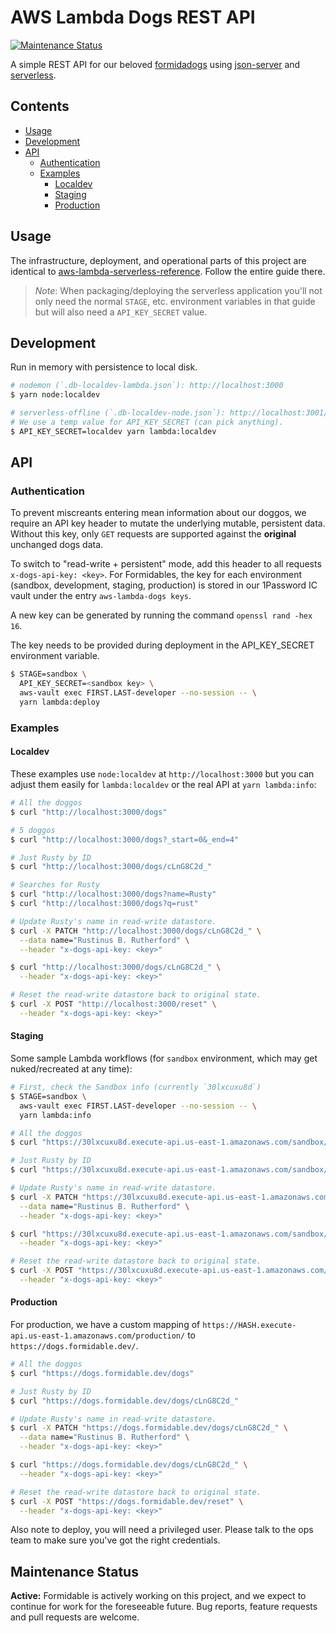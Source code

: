 AWS Lambda Dogs REST API
========================

[![Maintenance Status][maintenance-image]](#maintenance-status)

A simple REST API for our beloved [formidadogs][] using [json-server][] and [serverless][].

## Contents

<!-- START doctoc generated TOC please keep comment here to allow auto update -->
<!-- DON'T EDIT THIS SECTION, INSTEAD RE-RUN doctoc TO UPDATE -->

- [Usage](#usage)
- [Development](#development)
- [API](#api)
  - [Authentication](#authentication)
  - [Examples](#examples)
    - [Localdev](#localdev)
    - [Staging](#staging)
    - [Production](#production)

<!-- END doctoc generated TOC please keep comment here to allow auto update -->

## Usage

The infrastructure, deployment, and operational parts of this project are identical to [aws-lambda-serverless-reference][]. Follow the entire guide there.

> _Note_: When packaging/deploying the serverless application you'll not only need the normal `STAGE`, etc. environment variables in that guide but will also need a `API_KEY_SECRET` value.

## Development

Run in memory with persistence to local disk.

```sh
# nodemon (`.db-localdev-lambda.json`): http://localhost:3000
$ yarn node:localdev

# serverless-offline (`.db-localdev-node.json`): http://localhost:3001/localdev/
# We use a temp value for API_KEY_SECRET (can pick anything).
$ API_KEY_SECRET=localdev yarn lambda:localdev
```

## API

### Authentication

To prevent miscreants entering mean information about our doggos, we require an API key header to mutate the underlying mutable, persistent data. Without this key, only `GET` requests are supported against the **original** unchanged dogs data.

To switch to "read-write + persistent" mode, add this header to all requests `x-dogs-api-key: <key>`. For Formidables, the key for each environment (sandbox, development, staging, production) is stored in our 1Password IC vault under the entry `aws-lambda-dogs keys`.

A new key can be generated by running the command `openssl rand -hex 16`.

The key needs to be provided during deployment in the API_KEY_SECRET environment variable.

```sh
$ STAGE=sandbox \
  API_KEY_SECRET=<sandbox key> \
  aws-vault exec FIRST.LAST-developer --no-session -- \
  yarn lambda:deploy
```

### Examples

#### Localdev

These examples use `node:localdev` at `http://localhost:3000` but you can adjust them easily for `lambda:localdev` or the real API at `yarn lambda:info`:

```sh
# All the doggos
$ curl "http://localhost:3000/dogs"

# 5 doggos
$ curl "http://localhost:3000/dogs?_start=0&_end=4"

# Just Rusty by ID
$ curl "http://localhost:3000/dogs/cLnG8C2d_"

# Searches for Rusty
$ curl "http://localhost:3000/dogs?name=Rusty"
$ curl "http://localhost:3000/dogs?q=rust"

# Update Rusty's name in read-write datastore.
$ curl -X PATCH "http://localhost:3000/dogs/cLnG8C2d_" \
  --data name="Rustinus B. Rutherford" \
  --header "x-dogs-api-key: <key>"

$ curl "http://localhost:3000/dogs/cLnG8C2d_" \
  --header "x-dogs-api-key: <key>"

# Reset the read-write datastore back to original state.
$ curl -X POST "http://localhost:3000/reset" \
  --header "x-dogs-api-key: <key>"
```

#### Staging

Some sample Lambda workflows (for `sandbox` environment, which may get nuked/recreated at any time):

```sh
# First, check the Sandbox info (currently `30lxcuxu8d`)
$ STAGE=sandbox \
  aws-vault exec FIRST.LAST-developer --no-session -- \
  yarn lambda:info

# All the doggos
$ curl "https://30lxcuxu8d.execute-api.us-east-1.amazonaws.com/sandbox/dogs"

# Just Rusty by ID
$ curl "https://30lxcuxu8d.execute-api.us-east-1.amazonaws.com/sandbox/dogs/cLnG8C2d_"

# Update Rusty's name in read-write datastore.
$ curl -X PATCH "https://30lxcuxu8d.execute-api.us-east-1.amazonaws.com/sandbox/dogs/cLnG8C2d_" \
  --data name="Rustinus B. Rutherford" \
  --header "x-dogs-api-key: <key>"

$ curl "https://30lxcuxu8d.execute-api.us-east-1.amazonaws.com/sandbox/dogs/cLnG8C2d_" \
  --header "x-dogs-api-key: <key>"

# Reset the read-write datastore back to original state.
$ curl -X POST "https://30lxcuxu8d.execute-api.us-east-1.amazonaws.com/sandbox/reset" \
  --header "x-dogs-api-key: <key>"
```

#### Production

For production, we have a custom mapping of `https://HASH.execute-api.us-east-1.amazonaws.com/production/` to `https://dogs.formidable.dev/`.

```sh
# All the doggos
$ curl "https://dogs.formidable.dev/dogs"

# Just Rusty by ID
$ curl "https://dogs.formidable.dev/dogs/cLnG8C2d_"

# Update Rusty's name in read-write datastore.
$ curl -X PATCH "https://dogs.formidable.dev/dogs/cLnG8C2d_" \
  --data name="Rustinus B. Rutherford" \
  --header "x-dogs-api-key: <key>"

$ curl "https://dogs.formidable.dev/dogs/cLnG8C2d_" \
  --header "x-dogs-api-key: <key>"

# Reset the read-write datastore back to original state.
$ curl -X POST "https://dogs.formidable.dev/reset" \
  --header "x-dogs-api-key: <key>"
```

Also note to deploy, you will need a privileged user. Please talk to the ops team to make sure you've got the right credentials.

[formidadogs]: https://github.com/FormidableLabs/dogs
[json-server]: https://github.com/typicode/json-server
[serverless]: https://serverless.com/
[serverless-http]: https://github.com/dougmoscrop/serverless-http
[aws-lambda-serverless-reference]: https://github.com/FormidableLabs/aws-lambda-serverless-reference


## Maintenance Status

**Active:** Formidable is actively working on this project, and we expect to continue for work for the foreseeable future. Bug reports, feature requests and pull requests are welcome.

[maintenance-image]: https://img.shields.io/badge/maintenance-active-green.svg?color=brightgreen&style=flat
